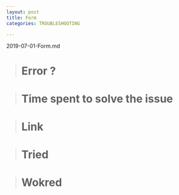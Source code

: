 ```yaml
---
layout: post
title: Form
categories: TROUBLESHOOTING

---
```


2019-07-01-Form.md


> # Error ?




> # Time spent to solve the issue




> # Link




> # Tried




> # Wokred 
